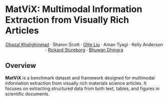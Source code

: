 # MatViX: Multimodal Information Extraction from Visually Rich Articles

<p align="center">
  <a href="https://ghazalkhalighinejad.github.io/">Ghazal Khalighinejad</a> ·
  <a>Sharon Scott</a> ·
  <a href="https://ollieliu.com/">Ollie Liu</a> ·
  <a>Aman Tyagi</a> ·
  <a>Kelly Anderson</a> ·
  <a href="https://www.rickard.stureborg.com/">Rickard Stureborg</a> ·
  <a href="https://users.cs.duke.edu/~bdhingra/">Bhuwan Dhingra</a>
</p>


## Overview
**MatViX** is a benchmark dataset and framework designed for multimodal information extraction from visually rich materials science articles. It focuses on extracting structured data from both text, tables, and figures in scientific documents.
